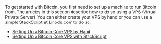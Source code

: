 To get started with Bitcoin, you first need to set up a machine to run Bitcoin from. The articles in this section describe how to do so using a VPS (Virtual Private Server).
You can either create your VPS by hand or you can use a simple StackScript at Linode.com to do so.

   * [Setting Up a Bitcoin Core VPS by Hand](2A_Setting_Up_a_Bitcoin-Core_VPS_by_Hand.md)
   * [Setting Up a Bitcoin Core VPS with StackScript](2B_Setting_Up_a_Bitcoin-Core_VPS_with_StackScript.md)
